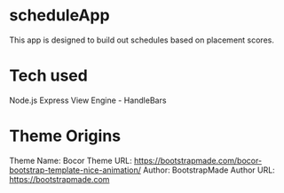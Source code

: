 # scheduleApp
This app is designed to build out schedules based on placement scores. 

# Tech used
Node.js
Express
View Engine - HandleBars

# Theme Origins
Theme Name: Bocor
Theme URL: https://bootstrapmade.com/bocor-bootstrap-template-nice-animation/
Author: BootstrapMade
Author URL: https://bootstrapmade.com


